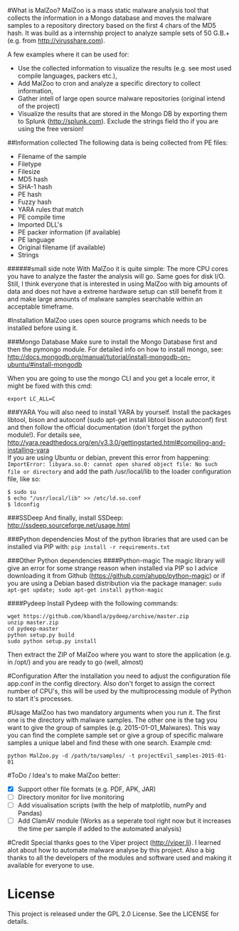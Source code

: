 #What is MalZoo?
MalZoo is a mass static malware analysis tool that collects the information in a Mongo database
and moves the malware samples to a repository directory based on the first 4 chars of the MD5 hash.
It was build as a internship project to analyze sample sets of 50 G.B.+ (e.g. from http://virusshare.com).

A few examples where it can be used for:
- Use the collected information to visualize the results (e.g. see most used compile languages, packers etc.),
- Add MalZoo to cron and analyze a specific directory to collect information,
- Gather intell of large open source malware repositories (original intend of the project)
- Visualize the results that are stored in the Mongo DB by exporting them to Splunk (http://splunk.com). Exclude the strings field tho if you are using the free version!

##Information collected
The following data is being collected from PE files:
- Filename of the sample
- Filetype
- Filesize
- MD5 hash
- SHA-1 hash
- PE hash
- Fuzzy hash
- YARA rules that match
- PE compile time
- Imported DLL's
- PE packer information (if available)
- PE language
- Original filename (if available)
- Strings

######small side note
With MalZoo it is quite simple: The more CPU cores you have to analyze the faster the analysis will go. Same goes for disk I/O. Still, I think everyone
that is interested in using MalZoo with big amounts of data and does not have a extreme hardware setup can still benefit from it and make large amounts of malware samples searchable
within an acceptable timeframe. 

#Installation
MalZoo uses open source programs which needs to be installed before using it. 

###Mongo Database
Make sure to install the Mongo Database first and then the pymongo module. For detailed info
on how to install mongo, see: http://docs.mongodb.org/manual/tutorial/install-mongodb-on-ubuntu/#install-mongodb

When you are going to use the mongo CLI and you get a locale error, it might be fixed with this cmd:
```
export LC_ALL=C
```

###YARA
You will also need to install YARA by yourself. Install the packages libtool, bison and autoconf (sudo apt-get install libtool bison autoconf) first and then follow the official documentation (don't forget the python module!).
For details see, http://yara.readthedocs.org/en/v3.3.0/gettingstarted.html#compiling-and-installing-yara <br />
If you are using Ubuntu or debian, prevent this error from happening:
```ImportError: libyara.so.0: cannot open shared object file: No such file or directory```
and add the path /usr/local/lib to the loader configuration file, like so:
```
$ sudo su
$ echo "/usr/local/lib" >> /etc/ld.so.conf
$ ldconfig
```

###SSDeep
And finally, install SSDeep: http://ssdeep.sourceforge.net/usage.html

###Python dependencies
Most of the python libraries that are used can be installed via PIP with:
```pip install -r requirements.txt```

###Other Python dependencies
####Python-magic
The magic library will give an error for some strange reason when installed via PIP so I advice downloading it from Github (https://github.com/ahupp/python-magic)
or if you are using a Debian based distribution via the package manager:
```sudo apt-get update; sudo apt-get install python-magic```

####Pydeep
Install Pydeep with the following commands:
```
wget https://github.com/kbandla/pydeep/archive/master.zip
unzip master.zip
cd pydeep-master
python setup.py build
sudo python setup.py install
```

Then extract the ZIP of MalZoo where you want to store the application (e.g. in /opt/) and you are ready to go (well, almost)

#Configuration
After the installation you need to adjust the configuration file app.conf in the config directory. 
Also don't forget to assign the correct number of CPU's, this will be used by the multiprocessing module of Python to start it's processes. 

#Usage
MalZoo has two mandatory arguments when you run it. The first one is the directory with malware samples.
The other one is the tag you want to give the group of samples (e.g. 2015-01-01_Malwares). This way you can find
the complete sample set or give a group of specific malware samples a unique label and find these with one search.
Example cmd:
```
python MalZoo.py -d /path/to/samples/ -t projectEvil_samples-2015-01-01
```

#ToDo / Idea's to make MalZoo better:  
- [x] Support other file formats (e.g. PDF, APK, JAR)
- [ ] Directory monitor for live monitoring
- [ ] Add visualisation scripts (with the help of  matplotlib, numPy and Pandas)
- [ ] Add ClamAV module (Works as a seperate tool right now but it increases the time per sample if added to the automated analysis)

#Credit
Special thanks goes to the Viper project (http://viper.li). I learned alot about how to automate malware analyse by this project.
Also a big thanks to all the developers of the modules and software used and making it available for everyone to use.

# License
This project is released under the GPL 2.0 License. See the LICENSE for details.
